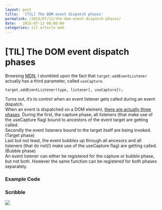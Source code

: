 ```yaml
---
layout: post
title:  '[TIL] The DOM event dispatch phases'
permalink: /2015/07/11/the-dom-event-dispatch-phases/
date:   2015-07-11 00:00:00
categories: til article web
---
```



# [TIL] The DOM event dispatch phases
Browsing [MDN](https://developer.mozilla.org/en/docs/Web/API/EventTarget.addEventListener), I stumbled upon the fact that `target.addEventListener` actually has a third parameter, called `useCapture`.  

<div class="highlight">

    target.addEventListener(type, listener[, useCapture]);

</div>

Turns out, it’s to control when an event listener gets called during an event dispatch.  
When an event is dispatched on a DOM element, [there are actually three phases](http://www.w3.org/TR/DOM-Level-3-Events/#event-flow). During the first, the capture phase, all listeners (that make use of the useCapture flag) bound to ancestors of the event target are getting called.  
Secondly the event listeners bound to the target itself are being invoked. (Target phase)  
Last but not least, the event bubbles up through all ancesors and all listeners (that do not(!) make use of the useCapture flag) are getting called. (Bubble phase)  
An event listener can either be registered for the capture or bubble phase, but not both. However the same function can be registered for both phases separately.
### Example Code
<script src="https://gist.github.com/robin-drexler/d4d167f1aa0bd94094e2.js" type="text/javascript">//</script>
### Scribble
![](https://image.jimcdn.com/app/cms/image/transf/dimension=990x10000:format=jpg/path/se42d1516dcb4082b/image/i018a7d79830f2f10/version/1436639476/image.jpg)